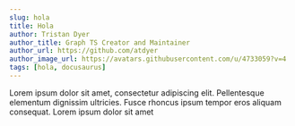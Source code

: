 ```yaml
---
slug: hola
title: Hola
author: Tristan Dyer
author_title: Graph TS Creator and Maintainer
author_url: https://github.com/atdyer
author_image_url: https://avatars.githubusercontent.com/u/4733059?v=4
tags: [hola, docusaurus]
---
```


Lorem ipsum dolor sit amet, consectetur adipiscing elit. Pellentesque elementum dignissim ultricies. Fusce rhoncus ipsum tempor eros aliquam consequat. Lorem ipsum dolor sit amet
